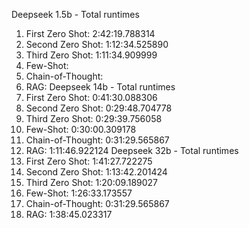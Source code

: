 Deepseek 1.5b - Total runtimes
1. First Zero Shot: 2:42:19.788314
2. Second Zero Shot: 1:12:34.525890
3. Third Zero Shot: 1:11:34.909999
4. Few-Shot:
5. Chain-of-Thought:
6. RAG:
Deepseek 14b - Total runtimes
1. First Zero Shot: 0:41:30.088306
2. Second Zero Shot: 0:29:48.704778
3. Third Zero Shot: 0:29:39.756058
4. Few-Shot: 0:30:00.309178
5. Chain-of-Thought: 0:31:29.565867
6. RAG: 1:11:46.922124
Deepseek 32b - Total runtimes
1. First Zero Shot: 1:41:27.722275
2. Second Zero Shot: 1:13:42.201424
3. Third Zero Shot: 1:20:09.189027
4. Few-Shot: 1:26:33.173557
5. Chain-of-Thought: 0:31:29.565867
6. RAG: 1:38:45.023317